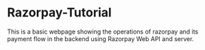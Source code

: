 # Razorpay-Tutorial
This is a basic webpage showing the operations of razorpay and its payment flow in the backend using Razorpay Web API and server.
